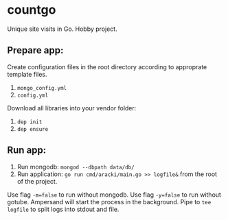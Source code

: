 # countgo
Unique site visits in Go. Hobby project.

## Prepare app:

Create configuration files in the root directory according to approprate template files.

1. `mongo_config.yml`
2. `config.yml`

Download all libraries into your vendor folder:

1. `dep init`
2. `dep ensure`

## Run app:

1. Run mongodb: `mongod --dbpath data/db/`
2. Run application: `go run cmd/aracki/main.go >> logfile&` from the root of the project. 

Use flag `-m=false` to run without mongodb.
Use flag `-y=false` to run without gotube.
Ampersand will start the process in the background.
Pipe to `tee logfile` to split logs into stdout and file.
